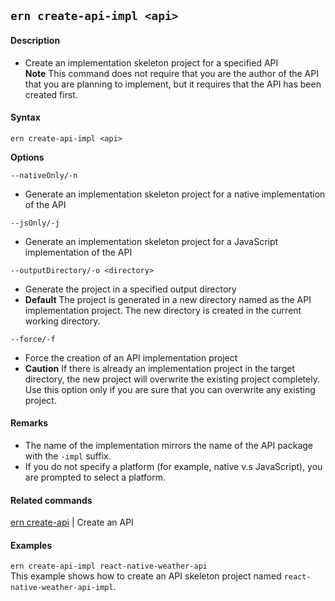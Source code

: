 ## `ern create-api-impl <api>`
#### Description
* Create an implementation skeleton project for a specified API  
**Note** This command does not require that you are the author of the API that you are planning to implement, but it requires that the API has been created first.  

#### Syntax
`ern create-api-impl <api>`  

**Options**  

`--nativeOnly/-n`

* Generate an implementation skeleton project for a native implementation of the API  

`--jsOnly/-j`

* Generate an implementation skeleton project for a JavaScript implementation of the API  

`--outputDirectory/-o <directory>`

* Generate the project in a specified output directory  
* **Default**  The project is generated in a new directory named as the API implementation project. The new directory is created in the current working directory.  

`--force/-f`

* Force the creation of an API implementation project  
* **Caution**  If there is already an implementation project in the target directory, the new project will overwrite the existing project completely. Use this option only if you are sure that you can overwrite any existing project.  


#### Remarks
* The name of the implementation mirrors the name of the API package with the `-impl` suffix.  
* If you do not specify a platform (for example, native v.s JavaScript), you are prompted to select a platform.    

#### Related commands
 [ern create-api] | Create an API

#### Examples
`ern create-api-impl react-native-weather-api`  
This example shows how to create an API skeleton project named `react-native-weather-api-impl`.

[ern create-api]: ./create-api.md